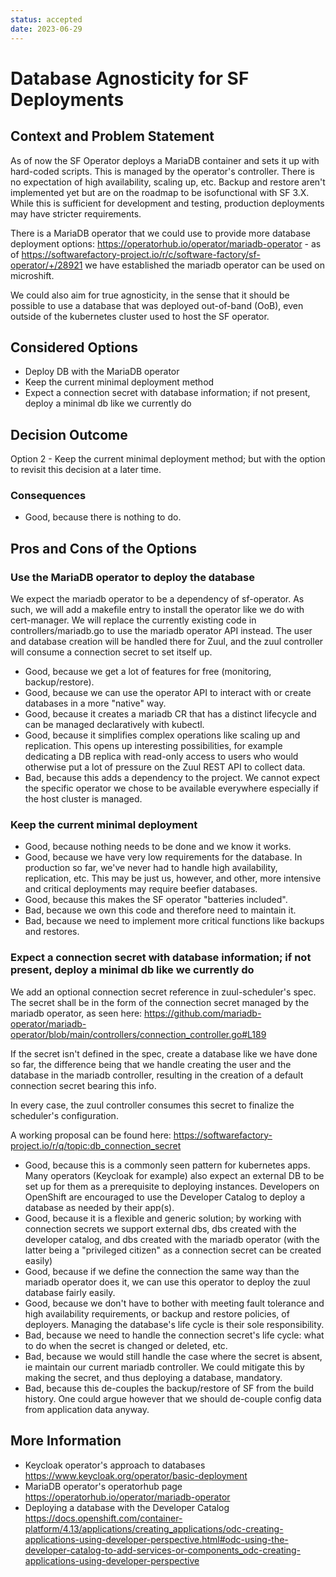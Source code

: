 ```yaml
---
status: accepted
date: 2023-06-29
---
```


# Database Agnosticity for SF Deployments

## Context and Problem Statement

As of now the SF Operator deploys a MariaDB container and sets it up with hard-coded scripts. This is managed by the operator's controller. There is no expectation of high availability, scaling up, etc. Backup and restore aren't implemented yet but are on the roadmap to be isofunctional with SF 3.X.
While this is sufficient for development and testing, production deployments may have stricter requirements.

There is a MariaDB operator that we could use to provide more database deployment options: https://operatorhub.io/operator/mariadb-operator - as of https://softwarefactory-project.io/r/c/software-factory/sf-operator/+/28921 we have established the mariadb operator can be used on microshift.

We could also aim for true agnosticity, in the sense that it should be possible to use a database that was deployed out-of-band (OoB), even outside of the kubernetes cluster used to host the SF operator.

## Considered Options

* Deploy DB with the MariaDB operator
* Keep the current minimal deployment method
* Expect a connection secret with database information; if not present, deploy a minimal db like we currently do

## Decision Outcome

Option 2 - Keep the current minimal deployment method; but with the option to revisit this decision at a later time.

### Consequences

* Good, because there is nothing to do.

## Pros and Cons of the Options

### Use the MariaDB operator to deploy the database

We expect the mariadb operator to be a dependency of sf-operator. As such, we will add a makefile entry to install the operator like we do with cert-manager.
We will replace the currently existing code in controllers/mariadb.go to use the mariadb operator API instead. The user and database creation will be handled there for Zuul, and the zuul controller will consume a connection secret to set itself up.

* Good, because we get a lot of features for free (monitoring, backup/restore).
* Good, because we can use the operator API to interact with or create databases in a more "native" way.
* Good, because it creates a mariadb CR that has a distinct lifecycle and can be managed declaratively with kubectl.
* Good, because it simplifies complex operations like scaling up and replication. This opens up interesting possibilities, for example dedicating a DB replica with read-only access to users who would otherwise put a lot of pressure on the Zuul REST API to collect data.
* Bad, because this adds a dependency to the project. We cannot expect the specific operator we chose to be available everywhere especially if the host cluster is managed.

### Keep the current minimal deployment

* Good, because nothing needs to be done and we know it works.
* Good, because we have very low requirements for the database. In production so far, we've never had to handle high availability, replication, etc. This may be just us, however, and other, more intensive and critical deployments may require beefier databases.
* Good, because this makes the SF operator "batteries included".
* Bad, because we own this code and therefore need to maintain it.
* Bad, because we need to implement more critical functions like backups and restores.

### Expect a connection secret with database information; if not present, deploy a minimal db like we currently do

We add an optional connection secret reference in zuul-scheduler's spec. The secret shall be in the form of the connection secret managed by the mariadb operator, as seen here: https://github.com/mariadb-operator/mariadb-operator/blob/main/controllers/connection_controller.go#L189

If the secret isn't defined in the spec, create a database like we have done so far, the difference being that we handle creating the user and the database in the mariadb controller, resulting in the creation of a default connection secret bearing this info.

In every case, the zuul controller consumes this secret to finalize the scheduler's configuration.

A working proposal can be found here: https://softwarefactory-project.io/r/q/topic:db_connection_secret

* Good, because this is a commonly seen pattern for kubernetes apps. Many operators (Keycloak for example) also expect an external DB to be set up for them as a prerequisite to deploying instances. Developers on OpenShift are encouraged to use the Developer Catalog to deploy a database as needed by their app(s).
* Good, because it is a flexible and generic solution; by working with connection secrets we support external dbs, dbs created with the developer catalog, and dbs created with the mariadb operator (with the latter being a "privileged citizen" as a connection secret can be created easily)
* Good, because if we define the connection the same way than the mariadb operator does it, we can use this operator to deploy the zuul database fairly easily.
* Good, because we don't have to bother with meeting fault tolerance and high
  availability requirements, or backup and restore policies, of deployers. Managing
  the database's life cycle is their sole responsibility.
* Bad, because we need to handle the connection secret's life cycle: what to do when the secret is changed or deleted, etc.
* Bad, because we would still handle the case where the secret is absent, ie maintain
  our current mariadb controller. We could mitigate this by making the secret, and thus deploying a database, mandatory.
* Bad, because this de-couples the backup/restore of SF from the build history. One
  could argue however that we should de-couple config data from application data anyway.

## More Information

* Keycloak operator's approach to databases https://www.keycloak.org/operator/basic-deployment
* MariaDB operator's operatorhub page https://operatorhub.io/operator/mariadb-operator
* Deploying a database with the Developer Catalog https://docs.openshift.com/container-platform/4.13/applications/creating_applications/odc-creating-applications-using-developer-perspective.html#odc-using-the-developer-catalog-to-add-services-or-components_odc-creating-applications-using-developer-perspective
